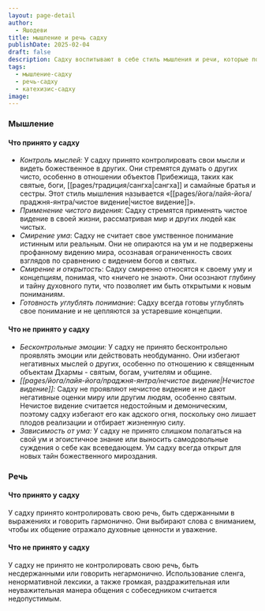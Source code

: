 ```yaml
---
layout: page-detail
author:
  - Яшодеви
title: мышление и речь садху
publishDate: 2025-02-04
draft: false
description: Садху воспитывают в себе стиль мышления и речи, которые помогают им в духовной практике.
tags:
  - мышление-садху
  - речь-садху
  - катехизис-садху
image:
---
```

### Мышление
#### Что принято у садху
- *Контроль мыслей:* У садху принято контролировать свои мысли и видеть божественное в других. Они стремятся думать о других чисто, особенно в отношении объектов Прибежища, таких как святые, боги, [[pages/традиция/сангха|сангха]] и самайные братья и сестры. Этот стиль мышления называется «[[pages/йога/лайя-йога/праджня-янтра/чистое видение|чистое видение]]».
- *Применение чистого видения*: Садху стремятся применять чистое видение в своей жизни, рассматривая мир и других людей как чистых.
- *Смирение ума*: Садху не считает свое умственное понимание истинным или реальным. Они не опираются на ум и не подвержены профанному видению мира, осознавая ограниченность своих взглядов по сравнению с видением богов и святых.
- *Смирение и открытость*: Садху смиренно относятся к своему уму и концепциям, понимая, что «ничего не знают». Они осознают глубину и тайну духовного пути, что позволяет им быть открытыми к новым пониманиям.
- *Готовность углублять понимание*: Садху всегда готовы углублять свое понимание и не цепляются за устаревшие концепции.
#### Что не принято у садху
- *Бесконтрольные эмоции:* У садху не принято бесконтрольно проявлять эмоции или действовать необдуманно. Они избегают негативных мыслей о других, особенно по отношению к священным объектам Дхармы - святым, богам, учителям и общине.
- *[[pages/йога/лайя-йога/праджня-янтра/нечистое видение|Нечистое видение]]:* Садху не проявляют нечистое видение и не дают негативные оценки миру или другим людям, особенно святым. Нечистое видение считается недостойным и демоническим, поэтому садху избегают его как адского огня, поскольку оно лишает плодов реализации и отбирает жизненную силу.
- *Зависимость от ума:* У садху не принято слишком полагаться на свой ум и эгоистичное знание или выносить самодовольные суждения о себе как всеведающем. Ум садху всегда открыт для новых тайн божественного мироздания.

### Речь

#### Что принято у садху
У садху принято контролировать свою речь, быть сдержанными в выражениях и говорить гармонично. Они выбирают слова с вниманием, чтобы их общение отражало духовные ценности и уважение.
#### Что не принято у садху
У садху не принято не контролировать свою речь, быть несдержанными или говорить негармонично. Использование сленга, ненормативной лексики, а также громкая, раздражительная или неуважительная манера общения с собеседником считается недопустимым.